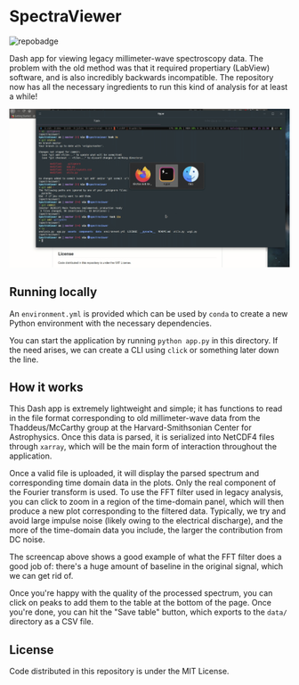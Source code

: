 # SpectraViewer

![repobadge](https://img.shields.io/github/license/laserkelvin/spectraviewer)

Dash app for viewing legacy millimeter-wave spectroscopy data. The problem with the
old method was that it required propertiary (LabView) software, and is also incredibly
backwards incompatible. The repository now has all the necessary ingredients to run
this kind of analysis for at least a while!

![](demo.gif)

## Running locally

An `environment.yml` is provided which can be used by `conda` to create a new
Python environment with the necessary dependencies.

You can start the application by running `python app.py` in this directory.
If the need arises, we can create a CLI using `click` or something later down the
line.

## How it works

This Dash app is extremely lightweight and simple; it has functions to read in
the file format corresponding to old millimeter-wave data from the Thaddeus/McCarthy
group at the Harvard-Smithsonian Center for Astrophysics. Once this data is parsed,
it is serialized into NetCDF4 files through `xarray`, which will be the main form
of interaction throughout the application.

Once a valid file is uploaded, it will display the parsed spectrum and corresponding
time domain data in the plots. Only the real component of the Fourier transform is
used. To use the FFT filter used in legacy analysis, you can click to zoom in a region
of the time-domain panel, which will then produce a new plot corresponding to the
filtered data. Typically, we try and avoid large impulse noise (likely owing to the
electrical discharge), and the more of the time-domain data you include, the larger
the contribution from DC noise.

The screencap above shows a good example of what the FFT filter does a good job of:
there's a huge amount of baseline in the original signal, which we can get rid of.

Once you're happy with the quality of the processed spectrum, you can click on peaks
to add them to the table at the bottom of the page. Once you're done, you can hit
the "Save table" button, which exports to the `data/` directory as a CSV file.

## License

Code distributed in this repository is under the MIT License.
